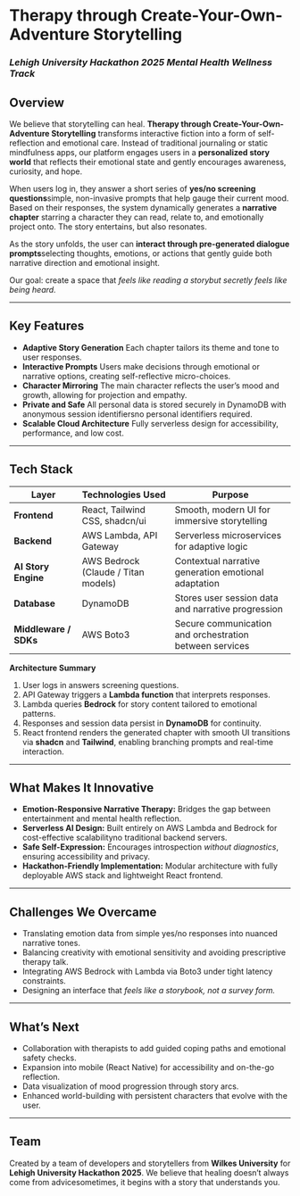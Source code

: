 #  Therapy through Create-Your-Own-Adventure Storytelling
### *Lehigh University Hackathon 2025  Mental Health  Wellness Track*

##  Overview
We believe that storytelling can heal. **Therapy through Create-Your-Own-Adventure Storytelling** transforms interactive fiction into a form of self-reflection and emotional care.
Instead of traditional journaling or static mindfulness apps, our platform engages users in a **personalized story world** that reflects their emotional state and gently encourages awareness, curiosity, and hope.

When users log in, they answer a short series of **yes/no screening questions**simple, non-invasive prompts that help gauge their current mood. Based on their responses, the system dynamically generates a **narrative chapter** starring a character they can read, relate to, and emotionally project onto. The story entertains, but also resonates.

As the story unfolds, the user can **interact through pre-generated dialogue prompts**selecting thoughts, emotions, or actions that gently guide both narrative direction and emotional insight.

Our goal: create a space that *feels like reading a storybut secretly feels like being heard.*

---

##  Key Features
-  **Adaptive Story Generation**  Each chapter tailors its theme and tone to user responses.
-  **Interactive Prompts**  Users make decisions through emotional or narrative options, creating self-reflective micro-choices.
-  **Character Mirroring**  The main character reflects the user’s mood and growth, allowing for projection and empathy.
-  **Private and Safe**  All personal data is stored securely in DynamoDB with anonymous session identifiersno personal identifiers required.
-  **Scalable Cloud Architecture**  Fully serverless design for accessibility, performance, and low cost.

---

##  Tech Stack

| Layer | Technologies Used | Purpose |
|-------|-------------------|----------|
| **Frontend** | React, Tailwind CSS, shadcn/ui | Smooth, modern UI for immersive storytelling |
| **Backend** | AWS Lambda, API Gateway | Serverless microservices for adaptive logic |
| **AI  Story Engine** | AWS Bedrock (Claude / Titan models) | Contextual narrative generation  emotional adaptation |
| **Database** | DynamoDB | Stores user session data and narrative progression |
| **Middleware / SDKs** | AWS Boto3 | Secure communication and orchestration between services |

 **Architecture Summary**
1. User logs in  answers screening questions.
2. API Gateway triggers a **Lambda function** that interprets responses.
3. Lambda queries **Bedrock** for story content tailored to emotional patterns.
4. Responses and session data persist in **DynamoDB** for continuity.
5. React frontend renders the generated chapter with smooth UI transitions via **shadcn** and **Tailwind**, enabling branching prompts and real-time interaction.

---

##  What Makes It Innovative
- **Emotion-Responsive Narrative Therapy:** Bridges the gap between entertainment and mental health reflection.
- **Serverless AI Design:** Built entirely on AWS Lambda and Bedrock for cost-effective scalabilityno traditional backend servers.
- **Safe Self-Expression:** Encourages introspection *without diagnostics*, ensuring accessibility and privacy.
- **Hackathon-Friendly Implementation:** Modular architecture with fully deployable AWS stack and lightweight React frontend.

---

##  Challenges We Overcame
- Translating emotion data from simple yes/no responses into nuanced narrative tones.
- Balancing creativity with emotional sensitivity and avoiding prescriptive therapy talk.
- Integrating AWS Bedrock with Lambda via Boto3 under tight latency constraints.
- Designing an interface that *feels like a storybook, not a survey form.*

---

##  What’s Next
- Collaboration with therapists to add guided coping paths and emotional safety checks.
- Expansion into mobile (React Native) for accessibility and on-the-go reflection.
- Data visualization of mood progression through story arcs.
- Enhanced world-building with persistent characters that evolve with the user.

---

##  Team
Created by a team of developers and storytellers from **Wilkes University** for **Lehigh University Hackathon 2025**.
We believe that healing doesn’t always come from advicesometimes, it begins with a story that understands you.
